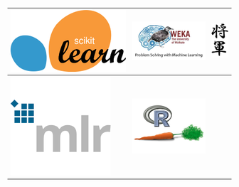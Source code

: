 
![](scikitlearn.png) | ![](weka.png) | ![](shogun.png)
------------------------|-------------|-------------
![](mlr.png)  | ![](caret.png) | 


